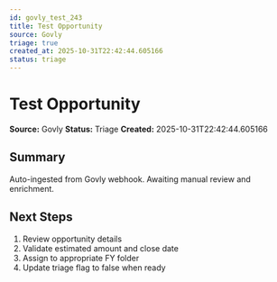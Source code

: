 ```yaml
---
id: govly_test_243
title: Test Opportunity
source: Govly
triage: true
created_at: 2025-10-31T22:42:44.605166
status: triage
---
```


# Test Opportunity

**Source:** Govly
**Status:** Triage
**Created:** 2025-10-31T22:42:44.605166

## Summary

Auto-ingested from Govly webhook. Awaiting manual review and enrichment.

## Next Steps

1. Review opportunity details
2. Validate estimated amount and close date
3. Assign to appropriate FY folder
4. Update triage flag to false when ready
